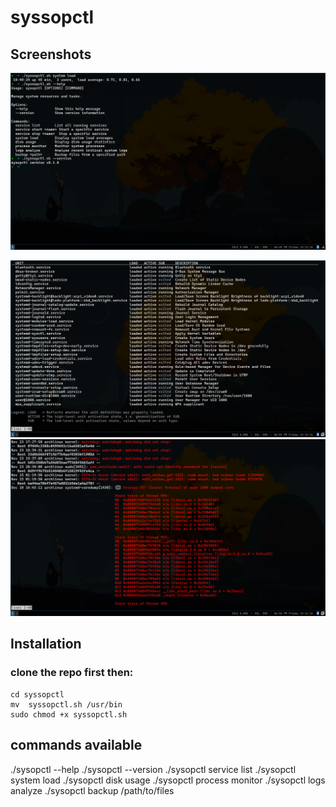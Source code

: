 # syssopctl

## Screenshots

![Preview1](https://github.com/kartiktuteja1/syssopctl/blob/main/pictures/screenshot_2024-12-13_18%3A49%3A46.png)

![Preview2](https://github.com/kartiktuteja1/syssopctl/blob/main/pictures/screenshot_2024-12-13_18%3A51%3A12.png)
![Preview3](https://github.com/kartiktuteja1/syssopctl/blob/main/pictures/screenshot_2024-12-13_18%3A52%3A01.png)

## Installation

### clone the repo first then:

```shell
cd syssopctl
mv  syssopctl.sh /usr/bin
sudo chmod +x syssopctl.sh
```

## commands available

./sysopctl --help
./sysopctl --version
./sysopctl service list
./sysopctl system load
./sysopctl disk usage
./sysopctl process monitor
./sysopctl logs analyze
./sysopctl backup /path/to/files
